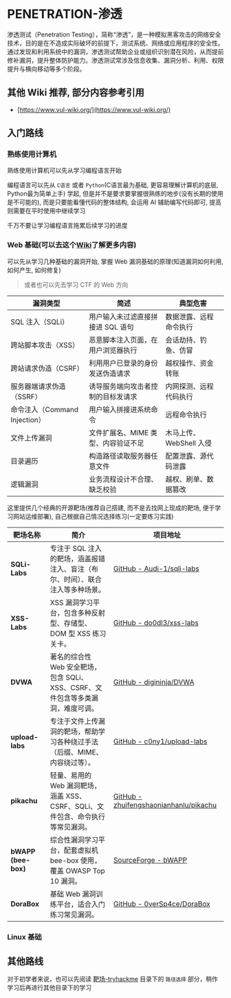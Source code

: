 # PENETRATION-渗透

渗透测试（Penetration Testing），简称“渗透”，是一种模拟黑客攻击的网络安全技术，目的是在不造成实际破坏的前提下，测试系统、网络或应用程序的安全性。通过发现和利用系统中的漏洞，渗透测试帮助企业或组织识别潜在风险，从而提前修补漏洞，提升整体防护能力。渗透测试常涉及信息收集、漏洞分析、利用、权限提升与横向移动等多个阶段。

## 其他 Wiki 推荐, 部分内容参考引用

- [https://www.vul-wiki.org/](https://www.vul-wiki.org/)

## 入门路线

### 熟练使用计算机

熟练使用计算机可以先从学习编程语言开始

编程语言可以先从 `C语言` 或者 `Python`(C语言最为基础, 更容易理解计算机的底层, Python最为简单上手) 学起, 但是并不是要求要掌握很熟练的地步(没有长期的使用是不可能的), 而是只要能看懂代码的整体结构, 会运用 AI 辅助编写代码即可, 提高则需要在平时使用中继续学习

千万不要让学习编程语言拖累后续学习的进度

### Web 基础(可以去这个[Wiki](https://www.vul-wiki.org/vulnerability/web/web)了解更多内容)

可以先从学习几种基础的漏洞开始, 掌握 Web 漏洞基础的原理(知道漏洞如何利用, 如何产生, 如何修复)

> 或者也可以先去学习 CTF 的 Web 方向

| 漏洞类型                    | 简述                   | 典型危害             |
| ----------------------- | -------------------- | ---------------- |
| SQL 注入（SQLi）            | 用户输入未过滤直接拼接进 SQL 语句  | 数据泄露、远程命令执行      |
| 跨站脚本攻击（XSS）             | 恶意脚本注入页面，在用户浏览器执行    | 会话劫持、钓鱼、仿冒       |
| 跨站请求伪造（CSRF）            | 利用用户已登录的身份发送伪造请求     | 越权操作、资金转账        |
| 服务器端请求伪造（SSRF）          | 诱导服务端向攻击者控制的目标发请求    | 内网探测、远程代码执行      |
| 命令注入（Command Injection） | 用户输入拼接进系统命令          | 远程命令执行           |
| 文件上传漏洞                  | 文件扩展名、MIME 类型、内容验证不足 | 木马上传、WebShell 入侵 |
| 目录遍历                    | 构造路径读取服务器任意文件        | 配置泄露、源代码泄露       |
| 逻辑漏洞                    | 业务流程设计不合理、缺乏校验       | 越权、刷单、数据篡改       |


这里提供几个经典的开源靶场(推荐自己搭建, 而不是去找网上现成的靶场, 便于学习网站运维部署), 自己根据自己情况选择练习(一定要练习实践)

| 靶场名称 | 简介 | 项目地址 |
|---------|------|---------|
| **SQLi-Labs** | 专注于 SQL 注入的靶场，涵盖报错注入、盲注（布尔、时间）、联合注入等多种场景。 | [GitHub - Audi-1/sqli-labs](https://github.com/Audi-1/sqli-labs) |
| **XSS-Labs** | XSS 漏洞学习平台，包含多种反射型、存储型、DOM 型 XSS 练习关卡。 | [GitHub - do0dl3/xss-labs](https://github.com/do0dl3/xss-labs) |
| **DVWA** | 著名的综合性 Web 安全靶场，包含 SQLi、XSS、CSRF、文件包含等多类漏洞，难度可调。 | [GitHub - digininja/DVWA](https://github.com/digininja/DVWA) |
| **upload-labs** | 专注于文件上传漏洞的靶场，帮助学习各种绕过手法（后缀、MIME、内容绕过等）。 | [GitHub - c0ny1/upload-labs](https://github.com/c0ny1/upload-labs) |
| **pikachu** | 轻量、易用的 Web 漏洞靶场，涵盖 XSS、CSRF、SQLi、文件包含、命令执行等常见漏洞。 | [GitHub - zhuifengshaonianhanlu/pikachu](https://github.com/zhuifengshaonianhanlu/pikachu) |
| **bWAPP (bee-box)** | 综合性漏洞学习平台，配套虚拟机 bee-box 使用，覆盖 OWASP Top 10 漏洞。 | [SourceForge - bWAPP](https://sourceforge.net/projects/bwapp/files/bee-box/) |
| **DoraBox** | 基础 Web 漏洞训练平台，适合入门练习常见漏洞。 | [GitHub - 0verSp4ce/DoraBox](https://github.com/0verSp4ce/DoraBox) |

### Linux 基础



## 其他路线

对于初学者来说，也可以先阅读 [靶场-tryhackme](./靶场/tryhackme/index.md) 目录下的 `路径选择` 部分，稍作学习后再进行其他目录下的学习